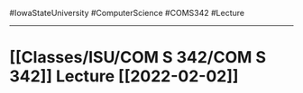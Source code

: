 #IowaStateUniversity
#ComputerScience 
#COMS342
#Lecture

---

# [[Classes/ISU/COM S 342/COM S 342]] Lecture [[2022-02-02]]

